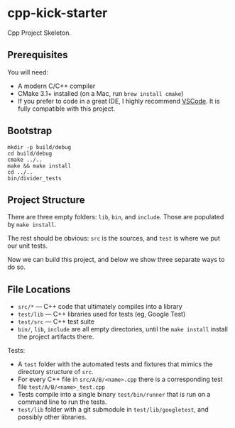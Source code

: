 # cpp-kick-starter

Cpp Project Skeleton.

## Prerequisites

You will need:

- A modern C/C++ compiler
- CMake 3.1+ installed (on a Mac, run `brew install cmake`)
- If you prefer to code in a great IDE, I highly recommend [VSCode](https://code.visualstudio.com/). It is fully compatible with this project.

## Bootstrap

```
mkdir -p build/debug
cd build/debug
cmake ../..
make && make install
cd ../..
bin/divider_tests
```

## Project Structure

There are three empty folders: `lib`, `bin`, and `include`. Those are populated by `make install`.

The rest should be obvious: `src` is the sources, and `test` is where we put our unit tests.

Now we can build this project, and below we show three separate ways to do so.

## File Locations

- `src/*` — C++ code that ultimately compiles into a library
- `test/lib` — C++ libraries used for tests (eg, Google Test)
- `test/src` — C++ test suite
- `bin/`, `lib`, `include` are all empty directories, until the `make install` install the project artifacts there.

Tests:

- A `test` folder with the automated tests and fixtures that mimics the directory structure of `src`.
- For every C++ file in `src/A/B/<name>.cpp` there is a corresponding test file `test/A/B/<name>_test.cpp`
- Tests compile into a single binary `test/bin/runner` that is run on a command line to run the tests.
- `test/lib` folder with a git submodule in `test/lib/googletest`, and possibly other libraries.
